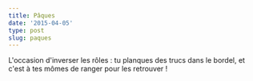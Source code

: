 ```yaml
---
title: Pâques
date: '2015-04-05'
type: post
slug: paques
---
```


L'occasion d'inverser les rôles : tu planques des trucs dans le bordel, et c'est à tes mômes de ranger pour les retrouver !
